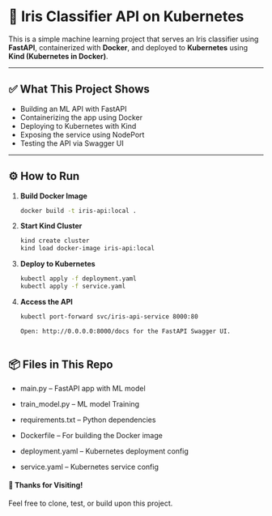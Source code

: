 # 🚀 Iris Classifier API on Kubernetes

This is a simple machine learning project that serves an Iris classifier using **FastAPI**, containerized with **Docker**, and deployed to **Kubernetes** using **Kind (Kubernetes in Docker)**.

---

## ✅ What This Project Shows

- Building an ML API with FastAPI
- Containerizing the app using Docker
- Deploying to Kubernetes with Kind
- Exposing the service using NodePort
- Testing the API via Swagger UI

---

## ⚙️ How to Run

1. **Build Docker Image**
   ```bash
   docker build -t iris-api:local .

2. **Start Kind Cluster**
    ```bash
    kind create cluster
    kind load docker-image iris-api:local

3. **Deploy to Kubernetes**
    ```bash
    kubectl apply -f deployment.yaml
    kubectl apply -f service.yaml
4. **Access the API**
    ```bash
    kubectl port-forward svc/iris-api-service 8000:80

    Open: http://0.0.0.0:8000/docs for the FastAPI Swagger UI.
    


## 📦 Files in This Repo

- main.py – FastAPI app with ML model

- train_model.py – ML model Training

- requirements.txt – Python dependencies

- Dockerfile – For building the Docker image

- deployment.yaml – Kubernetes deployment config

- service.yaml – Kubernetes service config


#### 🙌 Thanks for Visiting!

Feel free to clone, test, or build upon this project.
